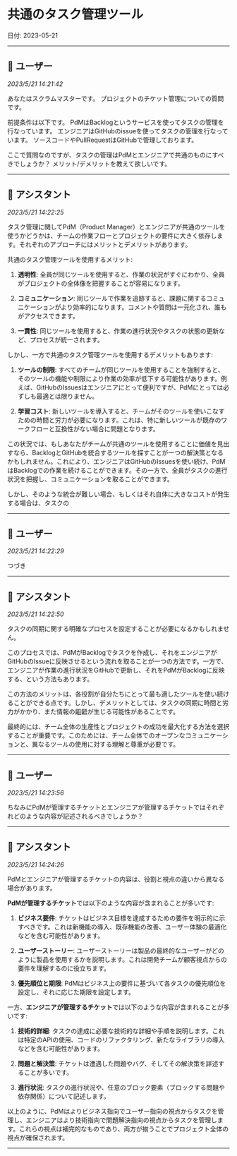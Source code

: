 # 共通のタスク管理ツール

日付: 2023-05-21

---

## 👤 ユーザー
*2023/5/21 14:21:42*

あなたはスクラムマスターです。
プロジェクトのチケット管理についての質問です。

前提条件は以下です。
PdMはBacklogというサービスを使ってタスクの管理を行なっています。
エンジニアはGitHubのissueを使ってタスクの管理を行なっています。
ソースコードやPullRequestはGitHubで管理しております。

ここで質問なのですが、タスクの管理はPdMとエンジニアで共通のものにすべきでしょうか？
メリット/デメリットを教えて欲しいです。

---

## 🤖 アシスタント
*2023/5/21 14:22:25*

タスク管理に関してPdM（Product Manager）とエンジニアが共通のツールを使うかどうかは、チームの作業フローとプロジェクトの要件に大きく依存します。それぞれのアプローチにはメリットとデメリットがあります。

共通のタスク管理ツールを使用するメリット:

1. **透明性**: 全員が同じツールを使用すると、作業の状況がすぐにわかり、全員がプロジェクトの全体像を把握することが容易になります。

2. **コミュニケーション**: 同じツールで作業を追跡すると、課題に関するコミュニケーションがより効率的になります。コメントや質問は一元化され、誰もがアクセスできます。

3. **一貫性**: 同じツールを使用すると、作業の進行状況やタスクの状態の更新など、プロセスが統一されます。

しかし、一方で共通のタスク管理ツールを使用するデメリットもあります:

1. **ツールの制限**: すべてのチームが同じツールを使用することを強制すると、そのツールの機能や制限により作業の効率が低下する可能性があります。例えば、GitHubのIssuesはエンジニアにとって便利ですが、PdMにとっては必ずしも最適とは限りません。

2. **学習コスト**: 新しいツールを導入すると、チームがそのツールを使いこなすための時間と労力が必要になります。これは、特に新しいツールが既存のワークフローと互換性がない場合に問題となります。

この状況では、もしあなたがチームが共通のツールを使用することに価値を見出すなら、BacklogとGitHubを統合するツールを探すことが一つの解決策となるかもしれません。これにより、エンジニアはGitHubのIssuesを使い続け、PdMはBacklogでの作業を続けることができます。その一方で、全員がタスクの進行状況を把握し、コミュニケーションを取ることができます。

しかし、そのような統合が難しい場合、もしくはそれ自体に大きなコストが発生する場合は、タスクの

---

## 👤 ユーザー
*2023/5/21 14:22:29*

つづき

---

## 🤖 アシスタント
*2023/5/21 14:22:50*

タスクの同期に関する明確なプロセスを設定することが必要になるかもしれません。

このプロセスでは、PdMがBacklogでタスクを作成し、それをエンジニアがGitHubのIssueに反映させるという流れを取ることが一つの方法です。一方で、エンジニアが作業の進行状況をGitHubで更新し、それをPdMがBacklogに反映する、という方法もあります。

この方法のメリットは、各役割が自分たちにとって最も適したツールを使い続けることができる点です。しかし、デメリットとしては、タスクの同期に時間と労力がかかり、また情報の齟齬が生じる可能性があることです。

最終的には、チーム全体の生産性とプロジェクトの成功を最大化する方法を選択することが重要です。このためには、チーム全体でのオープンなコミュニケーションと、異なるツールの使用に対する理解と尊重が必要です。

---

## 👤 ユーザー
*2023/5/21 14:23:56*

ちなみにPdMが管理するチケットとエンジニアが管理するチケットではそれぞれどのような内容が記述されるべきでしょうか？

---

## 🤖 アシスタント
*2023/5/21 14:24:26*

PdMとエンジニアが管理するチケットの内容は、役割と視点の違いから異なる場合があります。

**PdMが管理するチケット**では以下のような内容が含まれることが多いです:

1. **ビジネス要件**: チケットはビジネス目標を達成するための要件を明示的に示すべきです。これは新機能の導入、既存機能の改善、ユーザー体験の最適化などを含む可能性があります。

2. **ユーザーストーリー**: ユーザーストーリーは製品の最終的なユーザーがどのように製品を使用するかを説明します。これは開発チームが顧客視点からの要件を理解するのに役立ちます。

3. **優先順位と期限**: PdMはビジネス上の要件に基づいて各タスクの優先順位を設定し、それに応じた期限を設定します。

一方、**エンジニアが管理するチケット**では以下のような内容が含まれることが多いです:

1. **技術的詳細**: タスクの達成に必要な技術的な詳細や手順を説明します。これは特定のAPIの使用、コードのリファクタリング、新たなライブラリの導入などを含む可能性があります。

2. **問題と解決策**: チケットは遭遇した問題やバグ、そしてその解決策を詳述することが多いです。

3. **進行状況**: タスクの進行状況や、任意のブロック要素（ブロックする問題や依存関係）について記述します。

以上のように、PdMはよりビジネス指向でユーザー指向の視点からタスクを管理し、エンジニアはより技術指向で問題解決指向の視点からタスクを管理します。これらの視点は補完的なものであり、両方が揃うことでプロジェクト全体の視点が確保されます。

---
